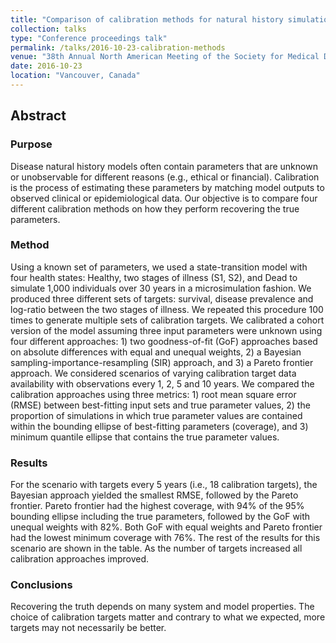 ```yaml
---
title: "Comparison of calibration methods for natural history simulation models"
collection: talks
type: "Conference proceedings talk"
permalink: /talks/2016-10-23-calibration-methods
venue: "38th Annual North American Meeting of the Society for Medical Decision Making"
date: 2016-10-23
location: "Vancouver, Canada"
---
```


## Abstract
### Purpose
Disease natural history models often contain parameters that are unknown or unobservable for different reasons (e.g., ethical or financial). Calibration is the process of estimating these parameters by matching model outputs to observed clinical or epidemiological data. Our objective is to compare four different calibration methods on how they perform recovering the true parameters.

### Method
Using a known set of parameters, we used a state-transition model with four health states: Healthy, two stages of illness (S1, S2), and Dead to simulate 1,000 individuals over 30 years in a microsimulation fashion. We produced three different sets of targets: survival, disease prevalence and log-ratio between the two stages of illness. We repeated this procedure 100 times to generate multiple sets of calibration targets. We calibrated a cohort version of the model assuming three input parameters were unknown using four different approaches: 1) two goodness-of-fit (GoF) approaches based on absolute differences with equal and unequal weights, 2) a Bayesian sampling-importance-resampling (SIR) approach, and 3) a Pareto frontier approach. We considered scenarios of varying calibration target data availability with observations every 1, 2, 5 and 10 years. We compared the calibration approaches using three metrics: 1) root mean square error (RMSE) between best-fitting input sets and true parameter values, 2) the proportion of simulations in which true parameter values are contained within the bounding ellipse of best-fitting parameters (coverage), and 3) minimum quantile ellipse that contains the true parameter values.

### Results
For the scenario with targets every 5 years (i.e., 18 calibration targets), the Bayesian approach yielded the smallest RMSE, followed by the Pareto frontier. Pareto frontier had the highest coverage, with 94% of the 95% bounding ellipse including the true parameters, followed by the GoF with unequal weights with 82%. Both GoF with equal weights and Pareto frontier had the lowest minimum coverage with 76%. The rest of the results for this scenario are shown in the table. As the number of targets increased all calibration approaches improved.

### Conclusions
Recovering the truth depends on many system and model properties. The choice of calibration targets matter and contrary to what we expected, more targets may not necessarily be better.